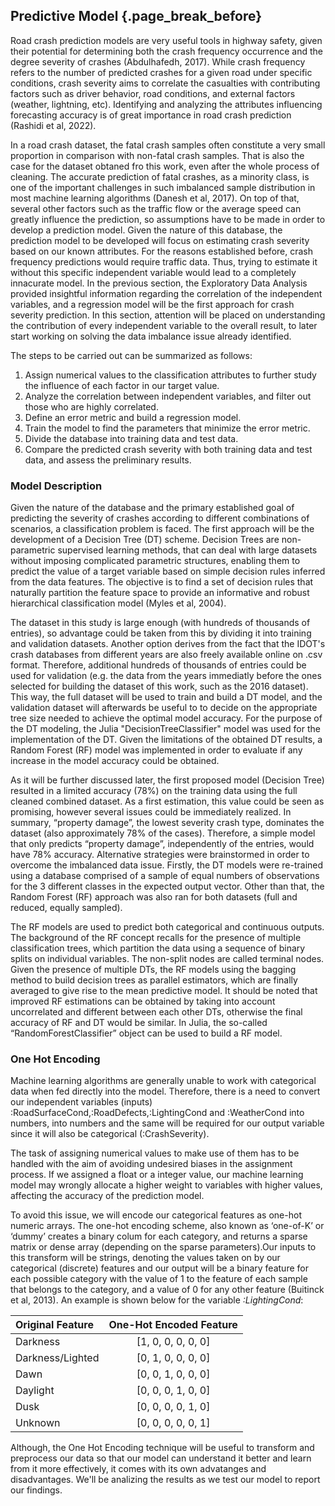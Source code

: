 ## Predictive Model {.page_break_before}


Road crash prediction models are very useful tools in highway safety, given their potential for determining both the crash frequency occurrence and the degree severity of crashes (Abdulhafedh, 2017). While crash frequency refers to the number of predicted crashes for a given road under specific conditions, crash severity aims to correlate the casualties with contributing factors such as driver behavior, road conditions, and external factors (weather, lightning, etc). Identifying and analyzing the attributes influencing forecasting accuracy is of great importance in road crash prediction (Rashidi et al, 2022). 

In a road crash dataset, the fatal crash samples often constitute a very small proportion in comparison with non-fatal crash samples. That is also the case for the dataset obtaned fro this work, even after the whole process of cleaning. The accurate prediction of fatal crashes, as a minority class, is one of the important challenges in such imbalanced sample distribution in most machine learning algorithms (Danesh et al, 2017). On top of that, several other factors such as the traffic flow or the average speed can greatly influence the prediction, so assumptions have to be made in order to develop a prediction model. Given the nature of this database, the prediction model to be developed will focus on estimating crash severity based on our known attributes. For the reasons established before, crash frequency predictions would require traffic data. Thus, trying to estimate it without this specific independent variable would lead to a completely innacurate model. In the previous section, the Exploratory Data Analysis provided insightful information regarding the correlation of the independent variables, and a regression model will be the first approach for crash severity prediction. In this section, attention will be placed on understanding the contribution of every independent variable to the overall result, to later start working on solving the data imbalance issue already identified.

The steps to be carried out can be summarized as follows:

1. Assign numerical values to the classification attributes to further study the influence of each factor in our target value.
2. Analyze the correlation between independent variables, and filter out those who are highly correlated.
3. Define an error metric and build a regression model. 
4. Train the model to find the parameters that minimize the error metric.
5. Divide the database into training data and test data.
6. Compare the predicted crash severity with both training data and test data, and assess the preliminary results.


### Model Description

Given the nature of the database and the primary established goal of predicting the severity of crashes according to different combinations of scenarios, a classification problem is faced. The first approach will be the development of a Decision Tree (DT) scheme. Decision Trees are non-parametric supervised learning methods, that can deal with large datasets without imposing complicated parametric structures, enabling them to predict the value of a target variable based on simple decision rules inferred from the data features. The objective is to find a set of decision rules that naturally partition the feature space to provide an informative and robust hierarchical classification model (Myles et al, 2004). 

The dataset in this study is large enough (with hundreds of thousands of entries), so advantage could be taken from this by dividing it into training and validation datasets. Another option derives from the fact that the IDOT's crash databases from different years are also freely available online on .csv format. Therefore, additional hundreds of thousands of entries could be used for validation (e.g. the data from the years immediatly before the ones selected for building the dataset of this work, such as the 2016 dataset). This way, the full dataset will be used to train and build a DT model, and the validation dataset will afterwards be useful to to decide on the appropriate tree size needed to achieve the optimal model accuracy. For the purpose of the DT modeling, the Julia "DecisionTreeClassifier" model was used for the implementation of the DT. Given the limitations of the obtained DT results, a Random Forest (RF) model was implemented in order to evaluate if any increase in the model accuracy could be obtained. 

As it will be further discussed later, the first proposed model (Decision Tree) resulted in a limited accuracy (78%) on the training data using the full cleaned combined dataset. As a first estimation, this value could be seen as promising, however several issues could be immediately realized. In summary, “property damage”, the lowest severity crash type, dominates the dataset (also approximately 78% of the cases). Therefore, a simple model that only predicts “property damage”, independently of the entries, would have 78% accuracy. Alternative strategies were brainstormed in order to overcome the imbalanced data issue. Firstly, the DT models were re-trained using a database comprised of a sample of equal numbers of observations for the 3 different classes in the expected output vector. Other than that, the Random Forest (RF) approach was also ran for both datasets (full and reduced, equally sampled). 

The RF models are used to predict both categorical and continuous outputs. The background of the RF concept recalls for the presence of multiple classification trees, which partition the data using a sequence of binary splits on individual variables. The non-split nodes are called terminal nodes.  Given the presence of multiple DTs, the RF models using the bagging method to build decision trees as parallel estimators, which are finally averaged to give rise to the mean predictive model. It should be noted that improved RF estimations can be obtained by taking into account uncorrelated and different between each other DTs, otherwise the final accuracy of RF and DT would be similar. In Julia, the so-called “RandomForestClassifier” object can be used to build a RF model. 


### One Hot Encoding

Machine learning algorithms are generally unable to work with categorical data when fed directly into the model. Therefore, there is a need to convert our independent variables (inputs) :RoadSurfaceCond,:RoadDefects,:LightingCond and :WeatherCond into numbers, into numbers and the same will be required for our output variable since it will also be categorical (:CrashSeverity).

The task of assigning numerical values to make use of them has to be handled with the aim of avoiding undesired biases in the assignment process. If we assigned a float or a integer value, our machine learning model may wrongly allocate a higher weight to variables with higher values, affecting the accuracy of the prediction model.

To avoid this issue, we will encode our categorical features as one-hot numeric arrays. The one-hot encoding scheme, also known as ‘one-of-K’ or ‘dummy’ creates a binary colum for each category, and returns a sparse matrix or dense array (depending on the sparse parameters).Our inputs to this transform will be strings, denoting the values taken on by our categorical (discrete) features and our output will be a binary feature for each possible category with the value of 1 to the feature of each sample that belongs to the category, and a value of 0 for any other feature (Buitinck et al, 2013). An example is shown below for the variable *:LightingCond*:

| Original Feature |  One-Hot Encoded Feature | 
|:-----------------|:------------------------:|
| Darkness         |    [1, 0, 0, 0, 0, 0]    |  
| Darkness/Lighted |    [0, 1, 0, 0, 0, 0]    | 
| Dawn             |    [0, 0, 1, 0, 0, 0]    | 
| Daylight         |    [0, 0, 0, 1, 0, 0]    | 
| Dusk             |    [0, 0, 0, 0, 1, 0]    | 
| Unknown          |    [0, 0, 0, 0, 0, 1]    | 

Although, the One Hot Encoding technique will be useful to transform and preprocess our data so that our model can understand it better and learn from it more effectively, it comes with its own advatanges and disadvantages. We'll be analizing the results as we test our model to report our findings. 

